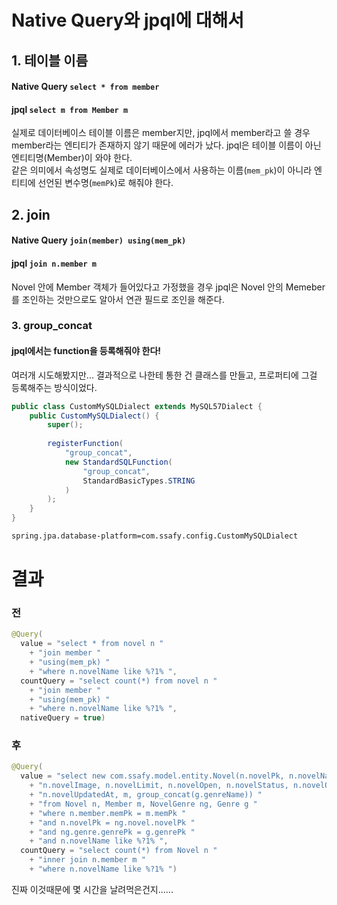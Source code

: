 # Native Query와 jpql에 대해서
## 1. 테이블 이름
#### Native Query `select * from member`
#### jpql `select m from Member m`
실제로 데이터베이스 테이블 이름은 member지만, jpql에서 member라고 쓸 경우 member라는 엔티티가 존재하지 않기 때문에 에러가 났다. jpql은 테이블 이름이 아닌 엔티티명(Member)이 와야 한다.  
같은 의미에서 속성명도 실제로 데이터베이스에서 사용하는 이름(`mem_pk`)이 아니라 엔티티에 선언된 변수명(`memPk`)로 해줘야 한다.  

## 2. join
#### Native Query `join(member) using(mem_pk)`
#### jpql `join n.member m`
Novel 안에 Member 객체가 들어있다고 가정했을 경우 jpql은 Novel 안의 Memeber를 조인하는 것만으로도 알아서 연관 필드로 조인을 해준다.  

### 3. group_concat
#### jpql에서는 function을 등록해줘야 한다!
여러개 시도해봤지만... 결과적으로 나한테 통한 건 클래스를 만들고, 프로퍼티에 그걸 등록해주는 방식이었다. 
```java
public class CustomMySQLDialect extends MySQL57Dialect {
	public CustomMySQLDialect() {
		super();
		
		registerFunction(
		    "group_concat",
		    new StandardSQLFunction(
		        "group_concat",
		        StandardBasicTypes.STRING
		    )
		);
	}
}
```
```xml
spring.jpa.database-platform=com.ssafy.config.CustomMySQLDialect
```

# 결과
### 전
```java
@Query(
  value = "select * from novel n "
    + "join member "
    + "using(mem_pk) "
    + "where n.novelName like %?1% ",
  countQuery = "select count(*) from novel n "
    + "join member "
    + "using(mem_pk) "
    + "where n.novelName like %?1% ",
  nativeQuery = true)
```
### 후
```java
@Query(
  value = "select new com.ssafy.model.entity.Novel(n.novelPk, n.novelName, n.novelIntro, "
    + "n.novelImage, n.novelLimit, n.novelOpen, n.novelStatus, n.novelOnly, "
    + "n.novelUpdatedAt, m, group_concat(g.genreName)) "
    + "from Novel n, Member m, NovelGenre ng, Genre g "
    + "where n.member.memPk = m.memPk "
    + "and n.novelPk = ng.novel.novelPk "
    + "and ng.genre.genrePk = g.genrePk "
    + "and n.novelName like %?1% ",
  countQuery = "select count(*) from Novel n "
    + "inner join n.member m "
    + "where n.novelName like %?1% ")
```
진짜 이것때문에 몇 시간을 날려먹은건지...... 

